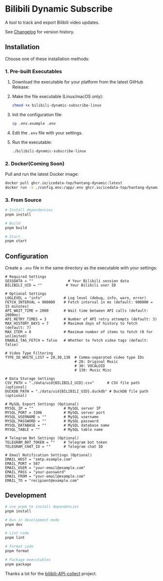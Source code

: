 # Bilibili Dynamic Subscribe

A tool to track and export Bilibili video updates.

See [Changelog](./changelog.md) for version history.

## Installation

Choose one of these installation methods:

### 1. Pre-built Executables

1. Download the executable for your platform from the latest GitHub Release:

2. Make the file executable (Linux/macOS only):

   ```bash
   chmod +x bilibili-dynamic-subscribe-linux
   ```

3. Init the configuration file:

   ```bash
   cp .env.example .env
   ```

4. Edit the `.env` file with your settings.

5. Run the executable:
   ```bash
   ./bilibili-dynamic-subscribe-linux
   ```

### 2. Docker(Coming Soon)

Pull and run the latest Docker image:

```bash
docker pull ghcr.io/icedata-top/hantang-dynamic:latest
docker run -v ./config.env:/app/.env ghcr.io/icedata-top/hantang-dynamic:latest
```

### 3. From Source

```bash
# Install dependencies
pnpm install

# Build
pnpm build

# Start
pnpm start
```

## Configuration

Create a `.env` file in the same directory as the executable with your settings:

```env
# Required Settings
SESSDATA = ""                # Your Bilibili session data
BILIBILI_UID = ""           # Your Bilibili user ID

# Optional Settings
LOGLEVEL = "info"          # Log level (debug, info, warn, error)
FETCH_INTERVAL = 900000    # Fetch interval in ms (default: 900000 = 15 minutes)
API_WAIT_TIME = 2000       # Wait time between API calls (default: 2000ms)
API_RETRY_TIMES = 3        # Number of API retry attempts (default: 3)
MAX_HISTORY_DAYS = 7       # Maximum days of history to fetch (default: 7)
MAX_ITEM = 0               # Maximum number of items to fetch (0 for unlimited)
ENABLE_TAG_FETCH = false   # Whether to fetch video tags (default: false)

# Video Type Filtering
TYPE_ID_WHITE_LIST = 28,30,130  # Comma-separated video type IDs
                                # 28: Original Music
                                # 30: VOCALOID
                                # 130: Music Misc

# Data Storage Settings
CSV_PATH = "./data/uid{BILIBILI_UID}.csv"      # CSV file path (optional)
DUCKDB_PATH = "./data/uid{BILIBILI_UID}.duckdb" # DuckDB file path (optional)

# MySQL Export Settings (Optional)
MYSQL_IP = ""              # MySQL server IP
MYSQL_PORT = 3306          # MySQL server port
MYSQL_USERNAME = ""        # MySQL username
MYSQL_PASSWORD = ""        # MySQL password
MYSQL_DATABASE = ""        # MySQL database name
MYSQL_TABLE = ""           # MySQL table name

# Telegram Bot Settings (Optional)
TELEGRAM_BOT_TOKEN = ""    # Telegram bot token
TELEGRAM_CHAT_ID = ""      # Telegram chat ID

# Email Notification Settings (Optional)
EMAIL_HOST = "smtp.example.com"
EMAIL_PORT = 587
EMAIL_USER = "your-email@example.com"
EMAIL_PASS = "your-password"
EMAIL_FROM = "your-email@example.com"
EMAIL_TO = "recipient@example.com"
```

## Development

```bash
# use pnpm to install dependencies
pnpm install

# Run in development mode
pnpm dev

# Lint code
pnpm lint

# Format code
pnpm format

# Package executables
pnpm package
```

Thanks a lot for the [bilibili-API-collect](https://github.com/SocialSisterYi/bilibili-API-collect) project.
